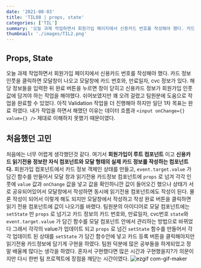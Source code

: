 ```yaml
---
date: '2021-08-03'
title: 'TIL08 | props, state'
categories: ['TIL']
summary: '오늘 과제 작업하면서 회원가입 페이지에서 신용카드 번호를 작성해야 했다. 카드 정보 인풋을 클릭하면 모달창이 나오고 모달창에 카드 번호와, 만료일자, cvc 정보가 있다.  '
thumbnail: './images/TIL2.png'
---
```


## Props, State

오늘 과제 작업하면서 회원가입 페이지에서 신용카드 번호를 작성해야 했다. 카드 정보 인풋을 클릭하면 모달창이 나오고 모달창에 카드 번호와, 만료일자, cvc 정보가 있다. 해당 정보들을 입력한 뒤 완료 버튼을 누르면 창이 닫히고 신용카드 정보가 회원가입 인풋 값에 담겨야 하는 작업을 해야했다. 쉬어보였지만 꽤 오려 걸렸고 팀원분에 도움으로 작업을 완료할 수 있었다. 아직 Validation 작업을 더 진행해야 하지만 일단 1차 목표는 완료 하였다.
내가 작업을 하면서 해맸던 이유는 데이터 흐름과 `<input onChange={} value={} />` 제대로 이해하지 못했기 때문이였다.

## 처음했던 고민

처음에는 너무 어렵게 생각했던것 같다. 여기서 **회원가입이 루트 컴포넌트** 이고 **신용카드 읽기전용 정보란 자식 컴포넌트와 모달 형태의 실제 카드 정보를 작성하는 컴포넌트다.** 회원가입 컴포넌트에서 카드 정보 객체인 상태를 만들고, `event.target.value` 가 담긴 함수를 만들어서 모달 창과 읽기전용 카드정보 컴포넌트에 `props` 로 넘겨 각각 인풋에 `value` 값과 `onChange` 값을 넣고 값을 확인하니깐 값이 들어오긴 했으나 상태가 서로 공유되어있어서 모달창에서 작성하면 동시에 읽기전용 컴포넌트에도 작성이 된다. 물론 작성이 되어서 이렇게 해도 되지만 모달창에서 작성하고 작성 완료 버튼을 클릭하면 읽기 전용 컴포넌트에 값이 나오기를 바랬다. 팀원분의 아이디어로 모달 컴포넌트에는 `setState` 만 `props` 로 넘기고 카드 정보의 카드 번호와, 만료일자, cvc번호 `state`와 `event.target.value` 가 담긴 함수를 모달 컴포넌트 안에서 관리하는 방법으로 바뀌었다 그래서 각각의 value가 업데이트 되고 `props` 로 넘긴 `setState` 함수를 만들어서 각각 업데이트 된 상태를 `setState` 가 담긴 함수안에 넣고 카드 등록 버튼을 클릭해야지만 읽기전용 카드정보에 담기게 구현을 하였다. 팀원 덕분에 많은 공부들을 하게되었고 정말 배울께 많다는 생각을 하였다. 혼자서 구현했다면 많은 시간과 구현했을지?가 의문이지만 다시 한번 팀 프로젝트에 장점을 깨닫는 시간이였다.
![ezgif com-gif-maker](https://user-images.githubusercontent.com/60437099/128057549-611b8043-8d94-47f5-ad6f-66b0c51f900d.gif)

